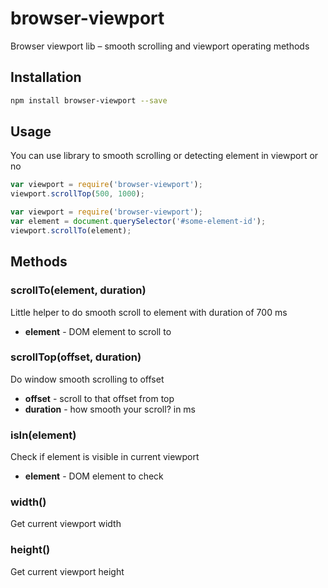 # browser-viewport
Browser viewport lib – smooth scrolling and viewport operating methods

## Installation
```bash
npm install browser-viewport --save
```

## Usage
You can use library to smooth scrolling or detecting element in viewport or no

```javascript
var viewport = require('browser-viewport');
viewport.scrollTop(500, 1000);
```

```javascript
var viewport = require('browser-viewport');
var element = document.querySelector('#some-element-id');
viewport.scrollTo(element);
```

## Methods

### scrollTo(element, duration)
Little helper to do smooth scroll to element with duration of 700 ms

- **element** - DOM element to scroll to

### scrollTop(offset, duration)
Do window smooth scrolling to offset

- **offset** - scroll to that offset from top
- **duration** - how smooth your scroll? in ms

### isIn(element)
Check if element is visible in current viewport

- **element** - DOM element to check

### width()
Get current viewport width

### height()
Get  current viewport height
